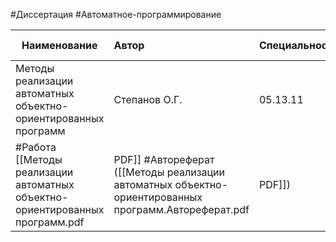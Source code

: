 #Диссертация #Автоматное-программирование 

| Наименование | Автор | Специальность | Год | Дата начала |
|------|:---------|:-----------|:---------|:----------|
|Методы реализации автоматных объектно-ориентированных программ|Степанов О.Г.| 05.13.11 | 2009 |2023-07-07|
#Работа [[Методы реализации автоматных объектно-ориентированных программ.pdf|PDF]] #Автореферат ([[Методы реализации автоматных объектно-ориентированных программ.Автореферат.pdf|PDF]])

